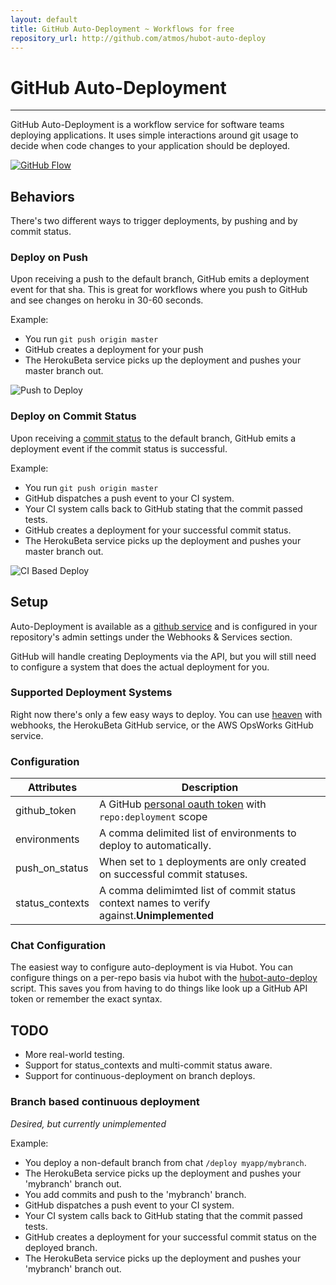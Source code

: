 ```yaml
---
layout: default
title: GitHub Auto-Deployment ~ Workflows for free
repository_url: http://github.com/atmos/hubot-auto-deploy
---
```


# GitHub Auto-Deployment
<hr/>

GitHub Auto-Deployment is a workflow service for software teams deploying applications.  It uses simple interactions around git usage to decide when code changes to your application should be deployed.

[![GitHub Flow](https://cloud.githubusercontent.com/assets/38/3716148/60484298-1603-11e4-8f30-30a381f5c89d.jpg)](https://guides.github.com/introduction/flow/)

## Behaviors

There's two different ways to trigger deployments, by pushing and by commit status.

### Deploy on Push

Upon receiving a push to the default branch, GitHub emits a deployment event for that sha. This is great for workflows where you push to GitHub and see changes on heroku in 30-60 seconds.

Example:

* You run `git push origin master`
* GitHub creates a deployment for your push
* The HerokuBeta service picks up the deployment and pushes your master branch out.

![Push to Deploy](https://cloud.githubusercontent.com/assets/38/3716383/ce41d122-160a-11e4-927c-b13b8bd44350.gif)

### Deploy on Commit Status

Upon receiving a [commit status](https://developer.github.com/v3/repos/statuses/) to the default branch, GitHub emits a deployment event if the commit status is successful.

Example:

* You run `git push origin master`
* GitHub dispatches a push event to your CI system.
* Your CI system calls back to GitHub stating that the commit passed tests.
* GitHub creates a deployment for your successful commit status.
* The HerokuBeta service picks up the deployment and pushes your master branch out.

![CI Based Deploy](https://cloud.githubusercontent.com/assets/38/3716387/0436fd3e-160b-11e4-9aba-4a3b4e0934c8.gif)

## Setup

Auto-Deployment is available as a [github service](https://github.com/github/github-services) and is configured in your repository's admin settings under the Webhooks & Services section.

GitHub will handle creating Deployments via the API, but you will still need to configure a system that does the actual deployment for you.

### Supported Deployment Systems

Right now there's only a few easy ways to deploy. You can use [heaven](https://github.com/atmos/heaven) with webhooks, the HerokuBeta GitHub service, or the AWS OpsWorks GitHub service.

### Configuration

| Attributes       | Description                                     |
|------------------|-------------------------------------------------|
| github_token     | A GitHub [personal oauth token]() with `repo:deployment` scope |
| environments     | A comma delimited list of environments to deploy to automatically. |
| push_on_status   | When set to `1` deployments are only created on successful commit statuses. |
| status_contexts  | A comma delimimted list of commit status context names to verify against.<b>Unimplemented</b>|

### Chat Configuration

The easiest way to configure auto-deployment is via Hubot. You can configure things on a per-repo basis via hubot with the [hubot-auto-deploy](https://github.com/atmos/hubot-auto-deploy) script. This saves you from having to do things like look up a GitHub API token or remember the exact syntax.

## TODO

* More real-world testing.
* Support for status_contexts and multi-commit status aware.
* Support for continuous-deployment on branch deploys.

### Branch based continuous deployment

<em>Desired, but currently unimplemented</em>

Example:

* You deploy a non-default branch from chat `/deploy myapp/mybranch`.
* The HerokuBeta service picks up the deployment and pushes your 'mybranch' branch out.
* You add commits and push to the 'mybranch' branch.
* GitHub dispatches a push event to your CI system.
* Your CI system calls back to GitHub stating that the commit passed tests.
* GitHub creates a deployment for your successful commit status on the deployed branch.
* The HerokuBeta service picks up the deployment and pushes your 'mybranch' branch out.
